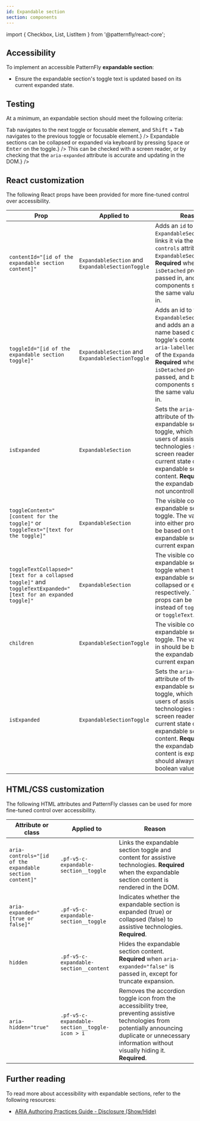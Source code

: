 ```yaml
---
id: Expandable section
section: components
---
```



import { Checkbox, List, ListItem } from '@patternfly/react-core';

## Accessibility

To implement an accessible PatternFly **expandable section**:

- Ensure the expandable section's toggle text is updated based on its current expanded state.

## Testing

At a minimum, an expandable section should meet the following criteria:

<List isPlain>
  <ListItem>
    <Checkbox id="expandableSection-a11y-checkbox-1" label="The expandable section's toggle text updates based on its current expanded state" description={`For example, if an expandable section is collapsed the toggle text should be along the lines of "Show more", while an expanded section should have toggle text along the lines of "Show less".`} />
  </ListItem>
  <ListItem>
    <Checkbox id="expandableSection-a11y-checkbox-2" label="Standard keyboard navigation can be used to navigate between an expandable section toggle and other focusable elements within or outside of the expandable section." description={<span><kbd>Tab</kbd> navigates to the next toggle or focusable element, and <kbd>Shift</kbd> + <kbd>Tab</kbd> navigates to the previous toggle or focusable element.</span>} />
  </ListItem>
  <ListItem>
    <Checkbox id="expandableSection-a11y-checkbox-3" label={<span>Expandable sections can be collapsed or expanded via keyboard by pressing <kbd>Space</kbd> or <kbd>Enter</kbd> on the toggle.</span>} />
  </ListItem>
  <ListItem>
    <Checkbox id="expandableSection-a11y-checkbox-4" label="A user navigating via a screen reader will be notified of the current expanded state, as well as when that state gets updated." description={<span>This can be checked with a screen reader, or by checking that the <code className="ws-code">aria-expanded</code> attribute is accurate and updating in the DOM.</span>} />
  </ListItem>
</List>

## React customization

The following React props have been provided for more fine-tuned control over accessibility.

| Prop | Applied to | Reason | 
|---|---|---|
| `contentId="[id of the expandable section content]"` | `ExpandableSection` and `ExpandableSectionToggle` | Adds an `id` to the `ExpandableSection`, and links it via the `aria-controls` attribute of the `ExpandableSectionToggle`. **Required** when the `isDetached` prop is passed in, and both components should have the same value passed in. |
| `toggleId="[id of the expandable section toggle]"` | `ExpandableSection` and `ExpandableSectionToggle` | Adds an id to the `ExpandableSectionToggle`, and adds an accessible name based on the toggle's content via the `aria-labelledby` attribute of the `ExpandableSection`. **Required** when the `isDetached` prop is passed, and both components should have the same value passed in. |
| `isExpanded` | `ExpandableSection` | Sets the `aria-expanded` attribute of the expandable section toggle, which notifies users of assistive technologies such as screen readers of the current state of the expandable section content. **Required** when the expandable section is not uncontrolled. |
| `toggleContent="[content for the toggle]"` or `toggleText="[text for the toggle]"` | `ExpandableSection` | The visible content of the expandable section toggle. The value passed into either prop should be based on the expandable section's current expanded state. |
| `toggleTextCollapsed="[text for a collapsed toggle]"` and `toggleTextExpanded="[text for an expanded toggle]"` | `ExpandableSection` | The visible content of the expandable section toggle when the expandable section is collapsed or expanded, respectively. These props can be passed in instead of `toggleContent` or `toggleText`. |
| `children` | `ExpandableSectionToggle` | The visible content of the expandable section toggle. The value passed in should be based on the expandable section's current expanded state. |
| `isExpanded` | `ExpandableSectionToggle` | Sets the `aria-expanded` attribute of the expandable section toggle, which notifies users of assistive technologies such as screen readers of the current state of the expandable section content. **Required** when the expandable section content is expanded, and should always have a boolean value. |

## HTML/CSS customization

The following HTML attributes and PatternFly classes can be used for more fine-tuned control over accessibility.

| Attribute or class | Applied to | Reason | 
|---|---|---|
| `aria-controls="[id of the expandable section content]"` | `.pf-v5-c-expandable-section__toggle` | Links the expandable section toggle and content for assistive technologies. **Required** when the expandable section content is rendered in the DOM. |
| `aria-expanded="[true or false]"` | `.pf-v5-c-expandable-section__toggle` | Indicates whether the expandable section is expanded (true) or collapsed (false) to assistive technologies. **Required**. |
| `hidden` | `.pf-v5-c-expandable-section__content` | Hides the expandable section content. **Required** when `aria-expanded="false"` is passed in, except for truncate expansion. |
| `aria-hidden="true"` | `.pf-v5-c-expandable-section__toggle-icon > i` | Removes the accordion toggle icon from the accessibility tree, preventing assistive technologies from potentially announcing duplicate or unnecessary information without visually hiding it. **Required**. |

## Further reading

To read more about accessibility with expandable sections, refer to the following resources:

- [ARIA Authoring Practices Guide - Disclosure (Show/Hide)](https://www.w3.org/WAI/ARIA/apg/patterns/disclosure/)

